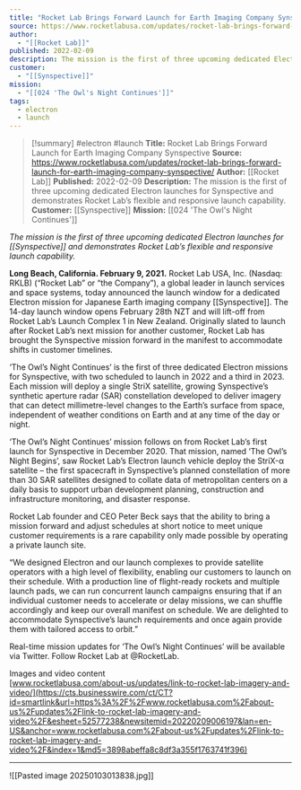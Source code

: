 ```yaml
---
title: "Rocket Lab Brings Forward Launch for Earth Imaging Company Synspective "
source: https://www.rocketlabusa.com/updates/rocket-lab-brings-forward-launch-for-earth-imaging-company-synspective/
author:
  - "[[Rocket Lab]]"
published: 2022-02-09
description: The mission is the first of three upcoming dedicated Electron launches for Synspective and demonstrates Rocket Lab’s flexible and responsive launch capability.
customer:
  - "[[Synspective]]"
mission:
  - "[[024 'The Owl's Night Continues']]"
tags:
  - electron
  - launch
---
```

>[!summary]
#electron #launch
**Title:** Rocket Lab Brings Forward Launch for Earth Imaging Company Synspective 
**Source:** https://www.rocketlabusa.com/updates/rocket-lab-brings-forward-launch-for-earth-imaging-company-synspective/
**Author:** [[Rocket Lab]]
**Published:** 2022-02-09
**Description:** The mission is the first of three upcoming dedicated Electron launches for Synspective and demonstrates Rocket Lab’s flexible and responsive launch capability.
**Customer:** [[Synspective]]
**Mission:** [[024 'The Owl's Night Continues']]

*The mission is the first of three upcoming dedicated Electron launches for [[Synspective]] and demonstrates Rocket Lab’s flexible and responsive launch capability.*

**Long Beach, California. February 9, 2021.** Rocket Lab USA, Inc. (Nasdaq: RKLB) (“Rocket Lab” or “the Company”), a global leader in launch services and space systems, today announced the launch window for a dedicated Electron mission for Japanese Earth imaging company [[Synspective]]. The 14-day launch window opens February 28th NZT and will lift-off from Rocket Lab’s Launch Complex 1 in New Zealand. Originally slated to launch after Rocket Lab’s next mission for another customer, Rocket Lab has brought the Synspective mission forward in the manifest to accommodate shifts in customer timelines.

‘The Owl’s Night Continues’ is the first of three dedicated Electron missions for Synspective, with two scheduled to launch in 2022 and a third in 2023. Each mission will deploy a single StriX satellite, growing Synspective’s synthetic aperture radar (SAR) constellation developed to deliver imagery that can detect millimetre-level changes to the Earth’s surface from space, independent of weather conditions on Earth and at any time of the day or night.

‘The Owl’s Night Continues’ mission follows on from Rocket Lab’s first launch for Synspective in December 2020. That mission, named ‘The Owl’s Night Begins’, saw Rocket Lab’s Electron launch vehicle deploy the StriX-α satellite – the first spacecraft in Synspective’s planned constellation of more than 30 SAR satellites designed to collate data of metropolitan centers on a daily basis to support urban development planning, construction and infrastructure monitoring, and disaster response.

Rocket Lab founder and CEO Peter Beck says that the ability to bring a mission forward and adjust schedules at short notice to meet unique customer requirements is a rare capability only made possible by operating a private launch site.

“We designed Electron and our launch complexes to provide satellite operators with a high level of flexibility, enabling our customers to launch on their schedule. With a production line of flight-ready rockets and multiple launch pads, we can run concurrent launch campaigns ensuring that if an individual customer needs to accelerate or delay missions, we can shuffle accordingly and keep our overall manifest on schedule. We are delighted to accommodate Synspective’s launch requirements and once again provide them with tailored access to orbit.”

Real-time mission updates for ‘The Owl’s Night Continues’ will be available via Twitter. Follow Rocket Lab at @RocketLab.

Images and video content  
[www.rocketlabusa.com/about-us/updates/link-to-rocket-lab-imagery-and-video/](https://cts.businesswire.com/ct/CT?id=smartlink&url=https%3A%2F%2Fwww.rocketlabusa.com%2Fabout-us%2Fupdates%2Flink-to-rocket-lab-imagery-and-video%2F&esheet=52577238&newsitemid=20220209006197&lan=en-US&anchor=www.rocketlabusa.com%2Fabout-us%2Fupdates%2Flink-to-rocket-lab-imagery-and-video%2F&index=1&md5=3898abeffa8c8df3a355f1763741f396)

---

![[Pasted image 20250103013838.jpg]]